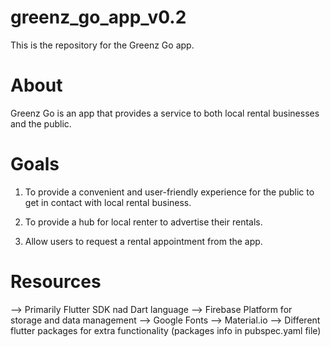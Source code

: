 # greenz_go_app_v0.2

This is the repository for the Greenz Go app.

# About

Greenz Go is an app that provides a service to both local rental businesses and the public.

# Goals

1) To provide a convenient and user-friendly experience for the public to get in contact with local rental business.

2) To provide a hub for local renter to advertise their rentals.

3) Allow users to request a rental appointment from the app.


# Resources

--> Primarily Flutter SDK nad Dart language
--> Firebase Platform for storage and data management
--> Google Fonts
--> Material.io
--> Different flutter packages for extra functionality (packages info in pubspec.yaml file)
